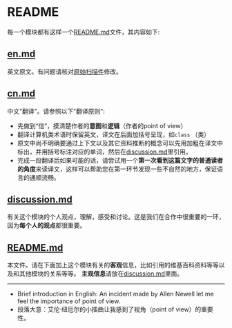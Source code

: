 # README

每一个模块都有这样一个[README.md](README.md)文件，其内容如下:

## [en.md](en.md) 

英文原文。有问题请核对[原始扫描件](https://github.com/steam-maker/EarlyHistoryOfSmalltalk/blob/master/SmalltalkHistoryHOPL-scanned-2015-07-16.pdf)修改。

## [cn.md](cn.md) 

中文"翻译"。请参照以下"翻译原则":

  * 先做到“信”，摸清楚作者的**意图**和**逻辑**（作者的point of view）
  * 翻译计算机类术语时保留英文，译文在后面加括号呈现，如`class` （类）
  * 原文中尚不明确要通过上下文以及其它资料推断的概念可以先用加粗在译文中标出，并用括号标注对应的单词，然后在[discussion.md](disucssion.md)里引用。
  * 完成一段翻译后如果可能的话，请尝试用一个**第一次看到这篇文字的普通读者的角度**来读译文，这样可以帮助您在第一环节发现一些不自然的地方，保证语言的通顺流畅。

## [discussion.md](discussion.md)

有关这个模块的个人观点，理解，感受和讨论。这是我们在合作中很重要的一环，因为**每个人的观点**都很重要。


## [README.md](README.md)

本文件。请在下面加上这个模块有关的**客观**信息，比如引用的维基百科资料等等以及和其他模块的关系等等。
**主观信息**请放在[discussion.md](discussion.md)里面。


---

* Brief introduction in English: An incident made by Allen Newell let me feel the importance of point of view.
* 段落大意：艾伦·纽厄尔的小插曲让我感到了视角（point of view）的重要性。
